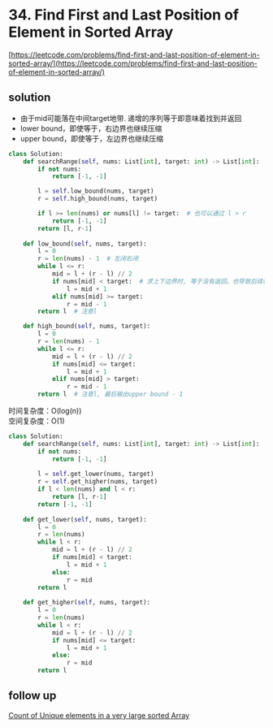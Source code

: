 # 34. Find First and Last Position of Element in Sorted Array
[https://leetcode.com/problems/find-first-and-last-position-of-element-in-sorted-array/](https://leetcode.com/problems/find-first-and-last-position-of-element-in-sorted-array/)


## solution

- 由于mid可能落在中间target地带. 递增的序列等于即意味着找到并返回
- lower bound，即使等于，右边界也继续压缩
- upper bound，即使等于，左边界也继续压缩

```python
class Solution:
    def searchRange(self, nums: List[int], target: int) -> List[int]:
        if not nums:
            return [-1, -1]

        l = self.low_bound(nums, target)
        r = self.high_bound(nums, target)

        if l >= len(nums) or nums[l] != target:  # 也可以通过 l > r
            return [-1, -1]  
        return [l, r-1]
    
    def low_bound(self, nums, target):
        l = 0
        r = len(nums) - 1  # 左闭右闭
        while l <= r:
            mid = l + (r - l) // 2
            if nums[mid] < target:  # 求上下边界时, 等于没有返回。也导致后续输出后判断是否根本没找到
                l = mid + 1
            elif nums[mid] >= target:
                r = mid - 1
        return l  # 注意l

    def high_bound(self, nums, target):
        l = 0
        r = len(nums) - 1
        while l <= r:
            mid = l + (r - l) // 2
            if nums[mid] <= target:
                l = mid + 1
            elif nums[mid] > target:
                r = mid - 1       
        return l  # 注意l, 最后输出upper bound - 1
```
时间复杂度：O(log(n)) <br>
空间复杂度：O(1)

```python
class Solution:
    def searchRange(self, nums: List[int], target: int) -> List[int]:
        if not nums:
            return [-1, -1]
        
        l = self.get_lower(nums, target)
        r = self.get_higher(nums, target)
        if l < len(nums) and l < r:
            return [l, r-1]
        return [-1, -1]
    
    def get_lower(self, nums, target):
        l = 0
        r = len(nums)
        while l < r:
            mid = l + (r - l) // 2
            if nums[mid] < target:
                l = mid + 1
            else:
                r = mid
        return l
    
    def get_higher(self, nums, target):
        l = 0
        r = len(nums)
        while l < r:
            mid = l + (r - l) // 2
            if nums[mid] <= target:
                l = mid + 1
            else:
                r = mid
        return l
```

## follow up

[Count of Unique elements in a very large sorted Array](https://www.geeksforgeeks.org/count-of-unique-elements-in-a-very-large-sorted-array/)
